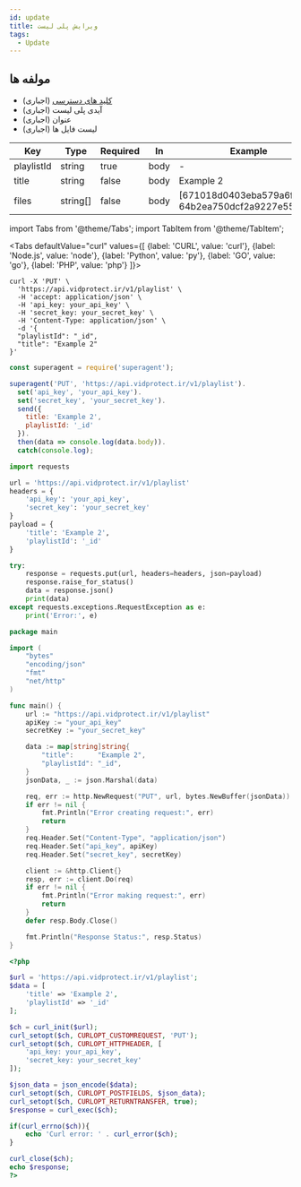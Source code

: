 ```yaml
---
id: update
title: ویرایش پلی لیست
tags:
  - Update
---
```


## مولفه ها

* [کلید های دسترسی][] (اجباری)
* آیدی پلی لیست (اجباری)
* عنوان (اجباری)
* لیست فایل ها (اجباری)

| Key        | Type     | Required | In   | Example                                              |
|------------|----------|----------|------|------------------------------------------------------|
| playlistId | string   | true     | body | -                                                    |
| title      | string   | false    | body | Example 2                                            |
| files      | string[] | false    | body | [671018d0403eba579a6f90e2, 64b2ea750dcf2a9227e55507] |

import Tabs from '@theme/Tabs';
import TabItem from '@theme/TabItem';

<Tabs
defaultValue="curl"
values={[
{label: 'CURL', value: 'curl'},
{label: 'Node.js', value: 'node'},
{label: 'Python', value: 'py'},
{label: 'GO', value: 'go'},
{label: 'PHP', value: 'php'}
]}>

<TabItem value="curl">

```shell
curl -X 'PUT' \
  'https://api.vidprotect.ir/v1/playlist' \
  -H 'accept: application/json' \
  -H 'api_key: your_api_key' \
  -H 'secret_key: your_secret_key' \
  -H 'Content-Type: application/json' \
  -d '{
  "playlistId": "_id",
  "title": "Example 2"
}'
```

</TabItem>

<TabItem value="node">

```js
const superagent = require('superagent');

superagent('PUT', 'https://api.vidprotect.ir/v1/playlist').
  set('api_key', 'your_api_key').
  set('secret_key', 'your_secret_key').
  send({
    title: 'Example 2',
    playlistId: '_id'
  }).
  then(data => console.log(data.body)).
  catch(console.log);
```

</TabItem>

<TabItem value="py">

```python
import requests

url = 'https://api.vidprotect.ir/v1/playlist'
headers = {
    'api_key': 'your_api_key',
    'secret_key': 'your_secret_key'
}
payload = {
    'title': 'Example 2',
    'playlistId': '_id'
}

try:
    response = requests.put(url, headers=headers, json=payload)
    response.raise_for_status()
    data = response.json()
    print(data)
except requests.exceptions.RequestException as e:
    print('Error:', e)
```

</TabItem>


<TabItem value="go">

```go
package main

import (
	"bytes"
	"encoding/json"
	"fmt"
	"net/http"
)

func main() {
	url := "https://api.vidprotect.ir/v1/playlist"
	apiKey := "your_api_key"
	secretKey := "your_secret_key"

	data := map[string]string{
		"title":      "Example 2",
		"playlistId": "_id",
	}
	jsonData, _ := json.Marshal(data)

	req, err := http.NewRequest("PUT", url, bytes.NewBuffer(jsonData))
	if err != nil {
		fmt.Println("Error creating request:", err)
		return
	}
	req.Header.Set("Content-Type", "application/json")
	req.Header.Set("api_key", apiKey)
	req.Header.Set("secret_key", secretKey)

	client := &http.Client{}
	resp, err := client.Do(req)
	if err != nil {
		fmt.Println("Error making request:", err)
		return
	}
	defer resp.Body.Close()

	fmt.Println("Response Status:", resp.Status)
}
```

</TabItem>

<TabItem value="php">

```php
<?php

$url = 'https://api.vidprotect.ir/v1/playlist';
$data = [
    'title' => 'Example 2',
    'playlistId' => '_id'
];

$ch = curl_init($url);
curl_setopt($ch, CURLOPT_CUSTOMREQUEST, 'PUT');
curl_setopt($ch, CURLOPT_HTTPHEADER, [
    'api_key: your_api_key',
    'secret_key: your_secret_key'
]);

$json_data = json_encode($data);
curl_setopt($ch, CURLOPT_POSTFIELDS, $json_data);
curl_setopt($ch, CURLOPT_RETURNTRANSFER, true);
$response = curl_exec($ch);

if(curl_errno($ch)){
    echo 'Curl error: ' . curl_error($ch);
}

curl_close($ch);
echo $response;
?>
```

</TabItem>

</Tabs>

[کلید های دسترسی]: https://vidprotect.ir/panel/settings/security-settings